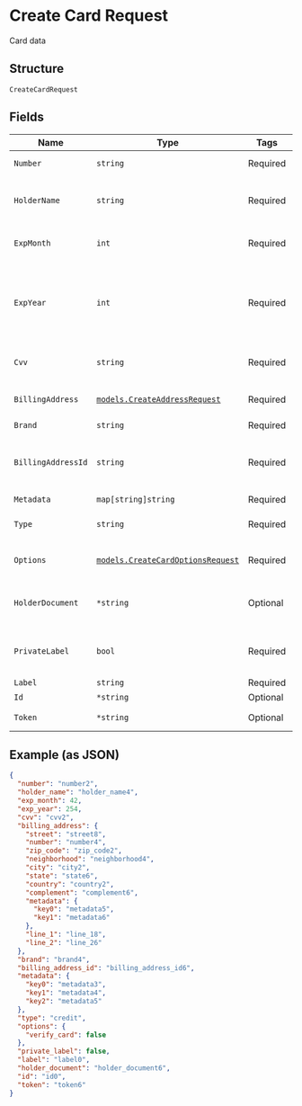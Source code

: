 
# Create Card Request

Card data

## Structure

`CreateCardRequest`

## Fields

| Name | Type | Tags | Description |
|  --- | --- | --- | --- |
| `Number` | `string` | Required | Credit card number |
| `HolderName` | `string` | Required | Holder name, as written on the card |
| `ExpMonth` | `int` | Required | The expiration month |
| `ExpYear` | `int` | Required | The expiration year, that can be informed with 2 or 4 digits |
| `Cvv` | `string` | Required | The card's security code |
| `BillingAddress` | [`models.CreateAddressRequest`](../../doc/models/create-address-request.md) | Required | Card's billing address |
| `Brand` | `string` | Required | Card brand |
| `BillingAddressId` | `string` | Required | The address id for the billing address |
| `Metadata` | `map[string]string` | Required | Metadata |
| `Type` | `string` | Required | Card type<br>**Default**: `"credit"` |
| `Options` | [`models.CreateCardOptionsRequest`](../../doc/models/create-card-options-request.md) | Required | Options for creating the card |
| `HolderDocument` | `*string` | Optional | Document number for the card's holder |
| `PrivateLabel` | `bool` | Required | Indicates whether it is a private label card |
| `Label` | `string` | Required | - |
| `Id` | `*string` | Optional | Identifier |
| `Token` | `*string` | Optional | token identifier |

## Example (as JSON)

```json
{
  "number": "number2",
  "holder_name": "holder_name4",
  "exp_month": 42,
  "exp_year": 254,
  "cvv": "cvv2",
  "billing_address": {
    "street": "street8",
    "number": "number4",
    "zip_code": "zip_code2",
    "neighborhood": "neighborhood4",
    "city": "city2",
    "state": "state6",
    "country": "country2",
    "complement": "complement6",
    "metadata": {
      "key0": "metadata5",
      "key1": "metadata6"
    },
    "line_1": "line_18",
    "line_2": "line_26"
  },
  "brand": "brand4",
  "billing_address_id": "billing_address_id6",
  "metadata": {
    "key0": "metadata3",
    "key1": "metadata4",
    "key2": "metadata5"
  },
  "type": "credit",
  "options": {
    "verify_card": false
  },
  "private_label": false,
  "label": "label0",
  "holder_document": "holder_document6",
  "id": "id0",
  "token": "token6"
}
```

